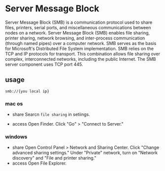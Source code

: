 # Server Message Block

Server Message Block (SMB) is a communication protocol used to share files, printers, serial ports, and miscellaneous communications between nodes on a network.
Server Message Block (SMB) enables file sharing, printer sharing, network browsing, and inter-process communication (through named pipes) over a computer network. SMB serves as the basis for Microsoft's Distributed File System implementation.
SMB relies on the TCP and IP protocols for transport. This combination allows file sharing over complex, interconnected networks, including the public Internet. The SMB server component uses TCP port 445.

## usage

```
smb://{you local ip}
```

### mac os

- share
  Searcn `file sharing` in setiings.

- access
  Open Finder. Click "Go" > "Connect to Server."

### windows

- share
  Open Control Panel > Network and Sharing Center. Click "Change advanced sharing settings." Under "Private" network, turn on "Network discovery" and "File and printer sharing."
- access
  Open File Explorer.
